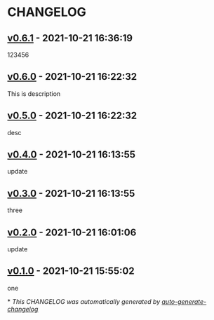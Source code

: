 # CHANGELOG

## [v0.6.1](https://github.com/jepeto/calisthenixapi/releases/tag/v0.6.1) - 2021-10-21 16:36:19

123456

## [v0.6.0](https://github.com/jepeto/calisthenixapi/releases/tag/v0.6.0) - 2021-10-21 16:22:32

This is description

## [v0.5.0](https://github.com/jepeto/calisthenixapi/releases/tag/v0.5.0) - 2021-10-21 16:22:32

desc

## [v0.4.0](https://github.com/jepeto/calisthenixapi/releases/tag/v0.4.0) - 2021-10-21 16:13:55

update

## [v0.3.0](https://github.com/jepeto/calisthenixapi/releases/tag/v0.3.0) - 2021-10-21 16:13:55

three

## [v0.2.0](https://github.com/jepeto/calisthenixapi/releases/tag/v0.2.0) - 2021-10-21 16:01:06

update

## [v0.1.0](https://github.com/jepeto/calisthenixapi/releases/tag/v0.1.0) - 2021-10-21 15:55:02

one

\* *This CHANGELOG was automatically generated by [auto-generate-changelog](https://github.com/BobAnkh/auto-generate-changelog)*
